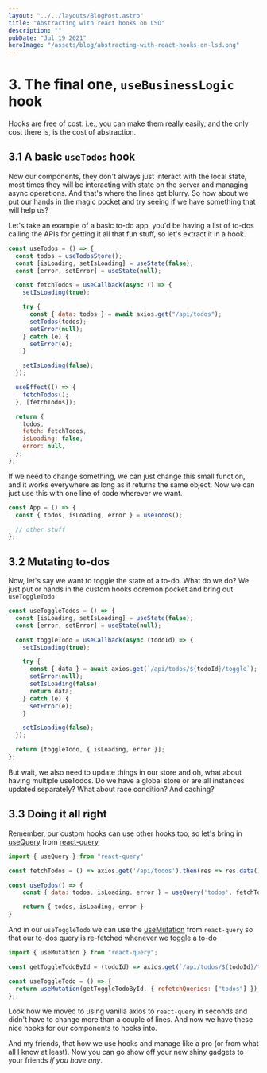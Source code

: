 ```yaml
---
layout: "../../layouts/BlogPost.astro"
title: "Abstracting with react hooks on LSD"
description: ""
pubDate: "Jul 19 2021"
heroImage: "/assets/blog/abstracting-with-react-hooks-on-lsd.png"
---
```


# 3. The final one, `useBusinessLogic` hook

Hooks are free of cost. i.e., you can make them really easily, and the only cost there is, is the cost of abstraction.

## 3.1 A basic `useTodos` hook

Now our components, they don't always just interact with the local state, most times they will be interacting with state on the server and managing async operations. And that's where the lines get blurry. So how about we put our hands in the magic pocket and try seeing if we have something that will help us?

Let's take an example of a basic to-do app, you'd be having a list of to-dos calling the APIs for getting it all that fun stuff, so let's extract it in a hook.

```jsx
const useTodos = () => {
  const todos = useTodosStore();
  const [isLoading, setIsLoading] = useState(false);
  const [error, setError] = useState(null);

  const fetchTodos = useCallback(async () => {
    setIsLoading(true);

    try {
      const { data: todos } = await axios.get("/api/todos");
      setTodos(todos);
      setError(null);
    } catch (e) {
      setError(e);
    }

    setIsLoading(false);
  });

  useEffect(() => {
    fetchTodos();
  }, [fetchTodos]);

  return {
    todos,
    fetch: fetchTodos,
    isLoading: false,
    error: null,
  };
};
```

If we need to change something, we can just change this small function, and it works everywhere as long as it returns the same object. Now we can just use this with one line of code wherever we want.

```jsx
const App = () => {
  const { todos, isLoading, error } = useTodos();

  // other stuff
};
```

## 3.2 Mutating to-dos

Now, let's say we want to toggle the state of a to-do. What do we do? We just put or hands in the custom hooks doremon pocket and bring out `useToggleTodo`

```jsx
const useToggleTodos = () => {
  const [isLoading, setIsLoading] = useState(false);
  const [error, setError] = useState(null);

  const toggleTodo = useCallback(async (todoId) => {
    setIsLoading(true);

    try {
      const { data } = await axios.get(`/api/todos/${todoId}/toggle`);
      setError(null);
      setIsLoading(false);
      return data;
    } catch (e) {
      setError(e);
    }

    setIsLoading(false);
  });

  return [toggleTodo, { isLoading, error }];
};
```

But wait, we also need to update things in our store and oh, what about having multiple useTodos. Do we have a global store or are all instances updated separately? What about race condition? And caching?

## 3.3 Doing it all right

Remember, our custom hooks can use other hooks too, so let's bring in [useQuery](https://react-query.tanstack.com/guides/queries) from [react-query](https://www.npmjs.com/package/react-query)

```jsx
import { useQuery } from "react-query"

const fetchTodos = () => axios.get('/api/todos').then(res => res.data())

const useTodos() => {
	const { data: todos, isLoading, error } = useQuery('todos', fetchTodos)

	return { todos, isLoading, error }
}
```

And in our `useToggleTodo` we can use the [useMutation](https://react-query.tanstack.com/guides/mutations) from `react-query` so that our to-dos query is re-fetched whenever we toggle a to-do

```jsx
import { useMutation } from "react-query";

const getToggleTodoById = (todoId) => axios.get(`/api/todos/${todoId}/toggle`);

const useToggleTodo = () => {
  return useMutation(getToggleTodoById, { refetchQueries: ["todos"] });
};
```

Look how we moved to using vanilla axios to `react-query` in seconds and didn't have to change more than a couple of lines. And now we have these nice hooks for our components to hooks into.

And my friends, that how we use hooks and manage like a pro (or from what all I know at least). Now you can go show off your new shiny gadgets to your friends _if you have any_.
